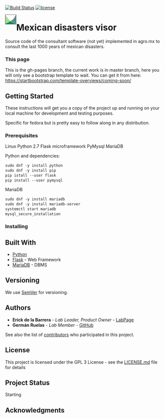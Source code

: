 [![Build Status](https://travis-ci.org/lgruelas/mexicandisasters.svg?branch=master)](https://travis-ci.org/lgruelas/mexicandisasters)
[![license](https://img.shields.io/badge/license-MIT-blue.svg)](https://github.com/lgruelas/mexicandisasters/blob/master/LICENSE)

<img align="left" width="36" height="36" src="assets/imgs/android-icon-36x36.png">



# Mexican disasters visor

Source code of the consultant software (not yet) implemented in agro.mx to consult the last 1000 years of mexican disasters.

### This page

This is the gh-pages branch, the current work is in master branch, here you will only see a bootstrap template to wait. You can get it from here:
https://startbootstrap.com/template-overviews/coming-soon/

## Getting Started

These instructions will get you a copy of the project up and running on your local machine for development and testing purposes.

Specific for fedora but is pretty easy to follow along in any distribution.

### Prerequisites

Linux
Python 2.7
Flask microframework
PyMysql
MariaDB

Python and dependencies:
```
sudo dnf -y install python
sudo dnf -y install pip
pip istall --user flask
pip install --user pymysql
```

MariaDB
```
sudo dnf -y install mariadb
sudo dnf -y install mariadb-server
systemctl start mariadb
mysql_secure_installation
```

### Installing


## Built With

* [Python](https://www.python.org/downloads/release/python-2714/)
* [Flask](http://flask.pocoo.org/docs/0.12/) - Web Framework
* [MariaDB](https://downloads.mariadb.org/mariadb/10.2.14/) - DBMS


## Versioning

We use [SemVer](http://semver.org/) for versioning. 

## Authors

* **Erick de la Barrera** - *Lab Leader, Product Owner* - [LabPage](http://agro.mx/delabarrera/)
* **Germán Ruelas** - *Lab Member* - [GitHub](https://github.com/lgruelas)

See also the list of [contributors](https://github.com/your/project/contributors) who participated in this project.

## License

This project is licensed under the GPL 3 License - see the [LICENSE.md](LICENSE.md) file for details

## Project Status

Starting

## Acknowledgments
